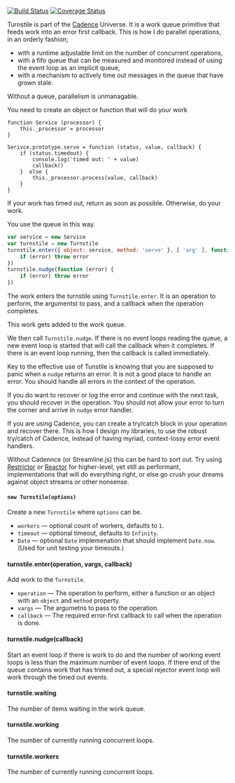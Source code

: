 [![Build Status](https://travis-ci.org/bigeasy/turnstile.svg?branch=master)](https://travis-ci.org/bigeasy/turnstile) [![Coverage Status](https://coveralls.io/repos/bigeasy/turnstile/badge.svg?branch=master&service=github)](https://coveralls.io/github/bigeasy/turnstile?branch=master)

Turnstile is part of the [Cadence](https://github.com/bigeasy/cadence) Universe.
It is a work queue primitive that feeds work into an error first callback. This
is how I do parallel operations, in an orderly fashion;

 * with a runtime adjustable limit on the number of concurrent operations,
 * with a fifo queue that can be measured and monitored instead of using the
 event loop as an implicit queue,
 * with a mechanism to actively time out messages in the queue that have grown
 stale.

Without a queue, parallelism is unmanagable.

You need to create an object or function that will do your work

```
function Service (processor) {
    this._processor = processor
}

Serivce.prototype.serve = function (status, value, callback) {
    if (status.timedout) {
        console.log('timed out: ' + value)
        callback()
    }  else {
        this._processor.process(value, callback)
    }
}
```

If your work has timed out, return as soon as possible. Otherwise, do your work.

You use the queue in this way.

```javascript
var service = new Service
var turnstile = new Turnstile
turnstile.enter({ object: service, method: 'serve' }, [ 'arg' ], function (error) {
    if (error) throw error
})
turnstile.nudge(function (error) {
    if (error) throw error
})
```

The work enters the turnstile using `Turnstile.enter`. It is an operation to
perform, the argumentst to pass, and a callback when the operation completes.

This work gets added to the work queue.

We then call `Turnstile.nudge`. If there is no event loops reading the queue, a
new event loop is started that will call the callback when it completes. If
there is an event loop running, then the callback is called immediately.

Key to the effective use of Tunstile is knowing that you are supposed to panic
when a `nudge` returns an error. It is not a good place to handle an error. You
should handle all errors in the context of the operation.

If you do want to recover or log the error and continue with the next task, you
should recover in the operation. You should not allow your error to turn the
corner and arrive in `nudge` error handler.

If you are using Cadence, you can create a try/catch block in your operation and
recover there. This is how I design my libraries, to use the robust try/catch of
Cadence, instead of having myriad, context-lossy error event handlers.

Without Cadennce (or Streamline.js) this can be hard to sort out. Try using
[Restrictor](https://github.com/bigeasy/restrictor) or
[Reactor](https://github.com/bigeasy/reactor) for higher-level, yet still as
performant, implementations that will do everything right, or else go crush your
dreams against object streams or other nonsense.

#### `new Turnstile(options)`

Create a new `Turnstile` where `options` can be.

 * `workers` &mdash; optional count of workers, defaults to `1`.
 * `timeout` &mdash; optional timeout, defaults to `Infinity`.
 * `Date` &mdash; optional `Date` implemenation that should implement
 `Date.now`. (Used for unit testing your timeouts.)

#### turnstile.enter(operation, vargs, callback)

Add work to the `Turnstile`.

 * `operation` &mdash; The operation to perform, either a function or an object
 with an `object` and `method` property.
 * `vargs` &mdash; The argumetns to pass to the operation.
 * `callback` &mdash; The required error-first callback to call when the
 operation is done.

#### turnstile.nudge(callback)

Start an event loop if there is work to do and the number of working event loops
is less than the maximum number of event loops. If there end of the queue
contains work that has trimed out, a special rejector event loop will work
through the timed out events.

#### turnstile.waiting

The number of items waiting in the work queue.

#### turnstile.working

The number of currently running concurrent loops.

#### turnstile.workers

The number of currently running concurrent loops.
